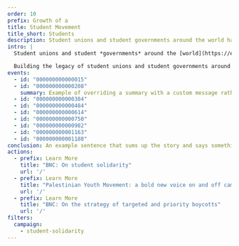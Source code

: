 ```yaml
---
order: 10
prefix: Growth of a
title: Student Movement
title_short: Students
description: Student unions and student governments around the world have organized BDS campaigns in solidarity with Palestinians, building the legacy of student movements in igniting progressive change.
intro: |
  Student unions and student *governments* around the [world](https://example.org) have organized **BDS campaigns** in solidarity with Palestinians, building the legacy of student movements in igniting progressive change.

  Building the legacy of student unions and student governments around the world have organized BDS campaigns in solidarity with Palestinians.
events:
  - id: "000000000000015"
  - id: "000000000000208"
    summary: Example of overriding a summary with a custom message rather than using the headline from the data point.
  - id: "000000000000384"
  - id: "000000000000484"
  - id: "000000000000614"
  - id: "000000000000750"
  - id: "000000000000982"
  - id: "000000000001163"
  - id: "000000000001188"
conclusion: An example sentence that sums up the story and says something about where it’s heading or what next or what the final impact was or something like that.
actions:
  - prefix: Learn More
    title: "BNC: On student solidarity"
    url: '/'
  - prefix: Learn More
    title: "Palestinian Youth Movement: a bold new voice on and off campuses"
    url: '/'
  - prefix: Learn More
    title: "BNC: On the strategy of targeted and priority boycotts"
    url: '/'
filters:
  campaign:
    - student-solidarity
---
```


